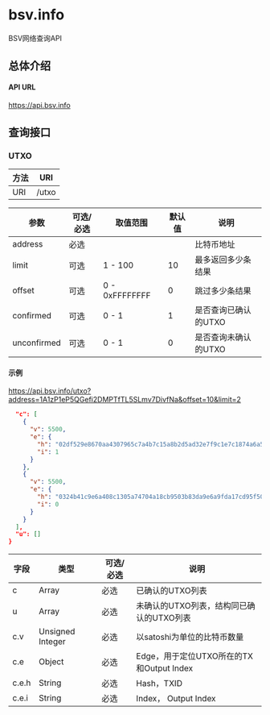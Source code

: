 # bsv.info
BSV网络查询API

## 总体介绍
#### API URL
https://api.bsv.info

## 查询接口
### UTXO

| 方法 | URI |
| ---- | ---- |
| URI | /utxo |


| 参数 | 可选/必选 | 取值范围 | 默认值 | 说明 |
| ---- | ---- | ---- | ---- | ---- |
| address | 必选 |  |  | 比特币地址 |
| limit | 可选 | 1 - 100 | 10 | 最多返回多少条结果 |
| offset | 可选 | 0 - 0xFFFFFFFF | 0 | 跳过多少条结果 |
| confirmed | 可选 | 0 - 1 | 1 | 是否查询已确认的UTXO |
| unconfirmed | 可选 | 0 - 1 | 0 | 是否查询未确认的UTXO |

#### 示例
https://api.bsv.info/utxo?address=1A1zP1eP5QGefi2DMPTfTL5SLmv7DivfNa&offset=10&limit=2
```JSON
  "c": [
    {
      "v": 5500,
      "e": {
        "h": "02df529e8670aa4307965c7a4b7c15a8b2d5ad32e7f9c1e7c1874a6a59fbc0a5",
        "i": 1
      }
    },
    {
      "v": 5500,
      "e": {
        "h": "0324b41c9e6a408c1305a74704a18cb9503b83da9e6a9fda17cd95f5051e1c85",
        "i": 0
      }
    }
  ],
  "u": []
}
```

| 字段 | 类型 | 可选/必选 | 说明 |
| ---- | ---- | ---- | ---- |
| c | Array | 必选 | 已确认的UTXO列表 |
| u | Array | 必选 | 未确认的UTXO列表，结构同已确认的UTXO列表 |
| c.v | Unsigned Integer | 必选 | 以satoshi为单位的比特币数量 | 
| c.e | Object | 必选 | Edge，用于定位UTXO所在的TX和Output Index |
| c.e.h | String | 必选 | Hash，TXID |
| c.e.i | String | 必选 | Index， Output Index |
